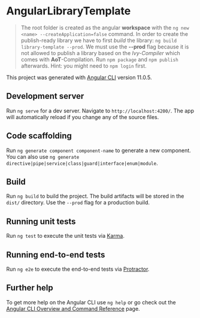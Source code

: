 # AngularLibraryTemplate

> The root folder is created as the angular __workspace__ with the `ng new <name> --createApplication=false` command. In order to create the publish-ready library we have to first *build* the library: `ng build library-template --prod`. We must use the __--prod__ flag because it is not allowed to publish a library based on the *Ivy-Compiler* which comes with __AoT__-Compilation. Run `npm package` and `npm publish` afterwards. Hint: you might need to `npm login` first.

This project was generated with [Angular CLI](https://github.com/angular/angular-cli) version 11.0.5.

## Development server

Run `ng serve` for a dev server. Navigate to `http://localhost:4200/`. The app will automatically reload if you change any of the source files.

## Code scaffolding

Run `ng generate component component-name` to generate a new component. You can also use `ng generate directive|pipe|service|class|guard|interface|enum|module`.

## Build

Run `ng build` to build the project. The build artifacts will be stored in the `dist/` directory. Use the `--prod` flag for a production build.

## Running unit tests

Run `ng test` to execute the unit tests via [Karma](https://karma-runner.github.io).

## Running end-to-end tests

Run `ng e2e` to execute the end-to-end tests via [Protractor](http://www.protractortest.org/).

## Further help

To get more help on the Angular CLI use `ng help` or go check out the [Angular CLI Overview and Command Reference](https://angular.io/cli) page.
